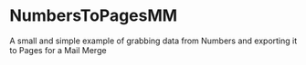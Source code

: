 # NumbersToPagesMM
A small and simple example of grabbing data from Numbers and exporting it to Pages for a Mail Merge

